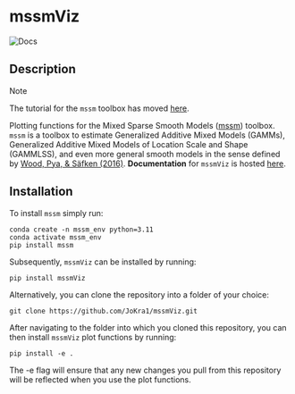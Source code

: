 # mssmViz

![Docs](https://github.com/jokra1/mssmViz/actions/workflows/documentation.yml/badge.svg?branch=main)

## Description

> [!NOTE]
> The tutorial for the ``mssm`` toolbox has moved [here](https://jokra1.github.io/mssm/tutorial.html).

Plotting functions for the Mixed Sparse Smooth Models ([mssm](https://github.com/JoKra1/mssm)) toolbox. ``mssm`` is a toolbox to estimate Generalized Additive Mixed Models (GAMMs), Generalized Additive Mixed Models of Location Scale and Shape (GAMMLSS), and even more general smooth models in the sense defined by [Wood, Pya, & Säfken (2016)](https://doi.org/10.1080/01621459.2016.1180986). **Documentation** for ``mssmViz``  is hosted [here](https://jokra1.github.io/mssmViz/index.html).

## Installation

To install ``mssm`` simply run:

```
conda create -n mssm_env python=3.11
conda activate mssm_env
pip install mssm
```

Subsequently, ``mssmViz`` can be installed by running:

```
pip install mssmViz
```

Alternatively, you can clone the repository into a folder of your choice:

```
git clone https://github.com/JoKra1/mssmViz.git
```

After navigating to the folder into which you cloned this repository, you can then install `mssmViz` plot functions
by running:

```
pip install -e .
```

The -e flag will ensure that any new changes you pull from this repository will be reflected when you use the plot functions.